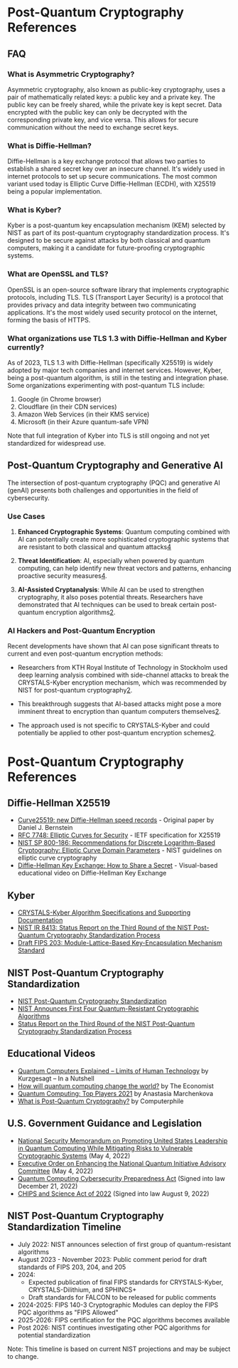 # Post-Quantum Cryptography References

## FAQ

### What is Asymmetric Cryptography?
Asymmetric cryptography, also known as public-key cryptography, uses a pair of mathematically related keys: a public key and a private key. The public key can be freely shared, while the private key is kept secret. Data encrypted with the public key can only be decrypted with the corresponding private key, and vice versa. This allows for secure communication without the need to exchange secret keys.

### What is Diffie-Hellman?
Diffie-Hellman is a key exchange protocol that allows two parties to establish a shared secret key over an insecure channel. It's widely used in internet protocols to set up secure communications. The most common variant used today is Elliptic Curve Diffie-Hellman (ECDH), with X25519 being a popular implementation.

### What is Kyber?
Kyber is a post-quantum key encapsulation mechanism (KEM) selected by NIST as part of its post-quantum cryptography standardization process. It's designed to be secure against attacks by both classical and quantum computers, making it a candidate for future-proofing cryptographic systems.

### What are OpenSSL and TLS?
OpenSSL is an open-source software library that implements cryptographic protocols, including TLS. TLS (Transport Layer Security) is a protocol that provides privacy and data integrity between two communicating applications. It's the most widely used security protocol on the internet, forming the basis of HTTPS.

### What organizations use TLS 1.3 with Diffie-Hellman and Kyber currently?
As of 2023, TLS 1.3 with Diffie-Hellman (specifically X25519) is widely adopted by major tech companies and internet services. However, Kyber, being a post-quantum algorithm, is still in the testing and integration phase. Some organizations experimenting with post-quantum TLS include:

1. Google (in Chrome browser)
2. Cloudflare (in their CDN services)
3. Amazon Web Services (in their KMS service)
4. Microsoft (in their Azure quantum-safe VPN)

Note that full integration of Kyber into TLS is still ongoing and not yet standardized for widespread use.

## Post-Quantum Cryptography and Generative AI

The intersection of post-quantum cryptography (PQC) and generative AI (genAI) presents both challenges and opportunities in the field of cybersecurity.

### Use Cases

1. **Enhanced Cryptographic Systems**: Quantum computing combined with AI can potentially create more sophisticated cryptographic systems that are resistant to both classical and quantum attacks[4](https://www.digicert.com/insights/post-quantum-cryptography)

2. **Threat Identification**: AI, especially when powered by quantum computing, can help identify new threat vectors and patterns, enhancing proactive security measures[4](https://www.digicert.com/insights/post-quantum-cryptography).

3. **AI-Assisted Cryptanalysis**: While AI can be used to strengthen cryptography, it also poses potential threats. Researchers have demonstrated that AI techniques can be used to break certain post-quantum encryption algorithms[2](https://www.securityweek.com/ai-helps-crack-a-nist-recommended-post-quantum-encryption-algorithm/).

### AI Hackers and Post-Quantum Encryption

Recent developments have shown that AI can pose significant threats to current and even post-quantum encryption methods:

- Researchers from KTH Royal Institute of Technology in Stockholm used deep learning analysis combined with side-channel attacks to break the CRYSTALS-Kyber encryption mechanism, which was recommended by NIST for post-quantum cryptography[2](https://www.securityweek.com/ai-helps-crack-a-nist-recommended-post-quantum-encryption-algorithm/).

- This breakthrough suggests that AI-based attacks might pose a more imminent threat to encryption than quantum computers themselves[2](https://www.securityweek.com/ai-helps-crack-a-nist-recommended-post-quantum-encryption-algorithm/).

- The approach used is not specific to CRYSTALS-Kyber and could potentially be applied to other post-quantum encryption schemes[2](https://www.securityweek.com/ai-helps-crack-a-nist-recommended-post-quantum-encryption-algorithm/).


# Post-Quantum Cryptography References

## Diffie-Hellman X25519

- [Curve25519: new Diffie-Hellman speed records](https://cr.yp.to/ecdh/curve25519-20060209.pdf) - Original paper by Daniel J. Bernstein
- [RFC 7748: Elliptic Curves for Security](https://datatracker.ietf.org/doc/html/rfc7748) - IETF specification for X25519
- [NIST SP 800-186: Recommendations for Discrete Logarithm-Based Cryptography: Elliptic Curve Domain Parameters](https://nvlpubs.nist.gov/nistpubs/SpecialPublications/NIST.SP.800-186.pdf) - NIST guidelines on elliptic curve cryptography
- [Diffie-Hellman Key Exchange: How to Share a Secret](https://www.youtube.com/watch?v=85oMrKd8afY&t=121s) - Visual-based educational video on Diffie-Hellman Key Exchange

## Kyber

- [CRYSTALS-Kyber Algorithm Specifications and Supporting Documentation](https://pq-crystals.org/kyber/data/kyber-specification-round3-20210804.pdf)
- [NIST IR 8413: Status Report on the Third Round of the NIST Post-Quantum Cryptography Standardization Process](https://nvlpubs.nist.gov/nistpubs/ir/2022/NIST.IR.8413.pdf)
- [Draft FIPS 203: Module-Lattice-Based Key-Encapsulation Mechanism Standard](https://csrc.nist.gov/pubs/fips/203/ipd)
## NIST Post-Quantum Cryptography Standardization

- [NIST Post-Quantum Cryptography Standardization](https://csrc.nist.gov/projects/post-quantum-cryptography/post-quantum-cryptography-standardization)
- [NIST Announces First Four Quantum-Resistant Cryptographic Algorithms](https://www.nist.gov/news-events/news/2022/07/nist-announces-first-four-quantum-resistant-cryptographic-algorithms)
- [Status Report on the Third Round of the NIST Post-Quantum Cryptography Standardization Process](https://nvlpubs.nist.gov/nistpubs/ir/2022/NIST.IR.8413.pdf)

## Educational Videos

- [Quantum Computers Explained – Limits of Human Technology](https://www.youtube.com/watch?v=JhHMJCUmq28) by Kurzgesagt – In a Nutshell
- [How will quantum computing change the world?](https://www.youtube.com/watch?v=kEJBxotcxRw) by The Economist
- [Quantum Computing: Top Players 2021](https://www.youtube.com/watch?v=2UQ8J2aPz5o) by Anastasia Marchenkova
- [What is Post-Quantum Cryptography?](https://www.youtube.com/watch?v=6H_9l9N3IXU) by Computerphile

## U.S. Government Guidance and Legislation

- [National Security Memorandum on Promoting United States Leadership in Quantum Computing While Mitigating Risks to Vulnerable Cryptographic Systems](https://www.whitehouse.gov/briefing-room/statements-releases/2022/05/04/national-security-memorandum-on-promoting-united-states-leadership-in-quantum-computing-while-mitigating-risks-to-vulnerable-cryptographic-systems/) (May 4, 2022)
- [Executive Order on Enhancing the National Quantum Initiative Advisory Committee](https://www.whitehouse.gov/briefing-room/presidential-actions/2022/05/04/executive-order-on-enhancing-the-national-quantum-initiative-advisory-committee/) (May 4, 2022)
- [Quantum Computing Cybersecurity Preparedness Act](https://www.congress.gov/bill/117th-congress/house-bill/7535/text) (Signed into law December 21, 2022)
- [CHIPS and Science Act of 2022](https://www.congress.gov/bill/117th-congress/house-bill/4346/text) (Signed into law August 9, 2022)

## NIST Post-Quantum Cryptography Standardization Timeline

- July 2022: NIST announces selection of first group of quantum-resistant algorithms
- August 2023 - November 2023: Public comment period for draft standards of FIPS 203, 204, and 205
- 2024: 
  - Expected publication of final FIPS standards for CRYSTALS-Kyber, CRYSTALS-Dilithium, and SPHINCS+
  - Draft standards for FALCON to be released for public comments
- 2024-2025: FIPS 140-3 Cryptographic Modules can deploy the FIPS PQC algorithms as "FIPS Allowed"
- 2025-2026: FIPS certification for the PQC algorithms becomes available
- Post 2026: NIST continues investigating other PQC algorithms for potential standardization

Note: This timeline is based on current NIST projections and may be subject to change.
